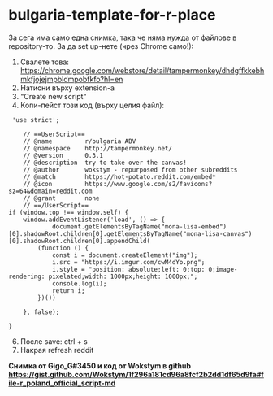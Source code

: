 # bulgaria-template-for-r-place
За сега има само една снимка, така че няма нужда от файлове в repository-то. 
За да set up-нете (чрез Chrome само!):
1. Свалете това: https://chrome.google.com/webstore/detail/tampermonkey/dhdgffkkebhmkfjojejmpbldmpobfkfo?hl=en
2. Натисни върху extension-а
3. "Create new script"
4. Копи-пейст този код (върху целия файл): 
```
 'use strict';

    // ==UserScript==
    // @name         r/bulgaria ABV
    // @namespace    http://tampermonkey.net/
    // @version      0.3.1
    // @description  try to take over the canvas!
    // @author       wokstym - repurposed from other subreddits
    // @match        https://hot-potato.reddit.com/embed*
    // @icon         https://www.google.com/s2/favicons?sz=64&domain=reddit.com
    // @grant        none
    // ==/UserScript==
if (window.top !== window.self) {
    window.addEventListener('load', () => {
            document.getElementsByTagName("mona-lisa-embed")[0].shadowRoot.children[0].getElementsByTagName("mona-lisa-canvas")[0].shadowRoot.children[0].appendChild(
        (function () {
            const i = document.createElement("img");
            i.src = "https://i.imgur.com/cwM4dYo.png";
            i.style = "position: absolute;left: 0;top: 0;image-rendering: pixelated;width: 1000px;height: 1000px;";
            console.log(i);
            return i;
        })())

    }, false);

}
```

6. После save: ctrl + s
7. Накрая refresh reddit

**Снимка от Gigo_G#3450 и код от Wokstym в github https://gist.github.com/Wokstym/1f296a181cd96a8fcf2b2dd1df65d9fa#file-r_poland_official_script-md** 
